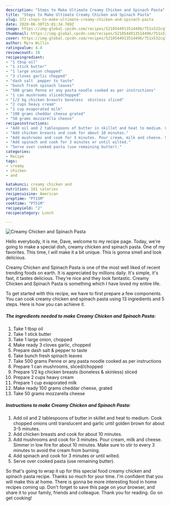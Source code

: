 ```yaml
---
description: "Steps to Make Ultimate Creamy Chicken and Spinach Pasta"
title: "Steps to Make Ultimate Creamy Chicken and Spinach Pasta"
slug: 372-steps-to-make-ultimate-creamy-chicken-and-spinach-pasta
date: 2020-06-30T15:01:34.789Z
image: https://img-global.cpcdn.com/recipes/5210544913514496/751x532cq70/creamy-chicken-and-spinach-pasta-recipe-main-photo.jpg
thumbnail: https://img-global.cpcdn.com/recipes/5210544913514496/751x532cq70/creamy-chicken-and-spinach-pasta-recipe-main-photo.jpg
cover: https://img-global.cpcdn.com/recipes/5210544913514496/751x532cq70/creamy-chicken-and-spinach-pasta-recipe-main-photo.jpg
author: Myra Willis
ratingvalue: 4.4
reviewcount: 10
recipeingredient:
- "1 tbsp oil"
- "1 stick butter"
- "1 large onion chopped"
- "3 cloves garlic chopped"
- "dash salt  pepper to taste"
- "bunch fresh spinach leaves"
- "500 grams Penne or any pasta noodle cooked as per instructions"
- "1 can mushrooms slicedchopped"
- "1/2 kg chicken breasts boneless  skinless sliced"
- "2 cups heavy cream"
- "1 cup evaporated milk"
- "100 grams cheddar cheese grated"
- "50 grams mozzarella cheese"
recipeinstructions:
- "Add oil and 2 tablespoons of butter in skillet and heat to medium. Cook chopped onions until translucent and garlic until golden brown for about 3-5 minutes."
- "Add chicken breasts and cook for about 10 minutes."
- "Add mushrooms and cook for 3 minutes. Pour cream, milk and cheese. Simmer in low fire for about 10 minutes. Make sure to stir to every 3 minutes to avoid the cream from burning."
- "Add spinach and cook for 3 minutes or until wilted."
- "Serve over cooked pasta (use remaining butter)."
categories:
- Recipe
tags:
- creamy
- chicken
- and

katakunci: creamy chicken and 
nutrition: 161 calories
recipecuisine: American
preptime: "PT15M"
cooktime: "PT51M"
recipeyield: "2"
recipecategory: Lunch

---
```



![Creamy Chicken and Spinach Pasta](https://img-global.cpcdn.com/recipes/5210544913514496/751x532cq70/creamy-chicken-and-spinach-pasta-recipe-main-photo.jpg)

Hello everybody, it is me, Dave, welcome to my recipe page. Today, we're going to make a special dish, creamy chicken and spinach pasta. One of my favorites. This time, I will make it a bit unique. This is gonna smell and look delicious.



Creamy Chicken and Spinach Pasta is one of the most well liked of recent trending foods on earth. It is appreciated by millions daily. It's simple, it's fast, it tastes delicious. They're nice and they look fantastic. Creamy Chicken and Spinach Pasta is something which I have loved my entire life.


To get started with this recipe, we have to first prepare a few components. You can cook creamy chicken and spinach pasta using 13 ingredients and 5 steps. Here is how you can achieve it.

<!--inarticleads1-->

##### The ingredients needed to make Creamy Chicken and Spinach Pasta:

1. Take 1 tbsp oil
1. Take 1 stick butter
1. Take 1 large onion, chopped
1. Make ready 3 cloves garlic, chopped
1. Prepare dash salt &amp; pepper to taste
1. Take bunch fresh spinach leaves
1. Take 500 grams Penne or any pasta noodle cooked as per instructions
1. Prepare 1 can mushrooms, sliced/chopped
1. Prepare 1/2 kg chicken breasts (boneless &amp; skinless) sliced
1. Prepare 2 cups heavy cream
1. Prepare 1 cup evaporated milk
1. Make ready 100 grams cheddar cheese, grated
1. Take 50 grams mozzarella cheese




<!--inarticleads2-->

##### Instructions to make Creamy Chicken and Spinach Pasta:

1. Add oil and 2 tablespoons of butter in skillet and heat to medium. Cook chopped onions until translucent and garlic until golden brown for about 3-5 minutes.
1. Add chicken breasts and cook for about 10 minutes.
1. Add mushrooms and cook for 3 minutes. Pour cream, milk and cheese. Simmer in low fire for about 10 minutes. Make sure to stir to every 3 minutes to avoid the cream from burning.
1. Add spinach and cook for 3 minutes or until wilted.
1. Serve over cooked pasta (use remaining butter).




So that's going to wrap it up for this special food creamy chicken and spinach pasta recipe. Thanks so much for your time. I'm confident that you will make this at home. There is gonna be more interesting food in home recipes coming up. Don't forget to save this page on your browser, and share it to your family, friends and colleague. Thank you for reading. Go on get cooking!
